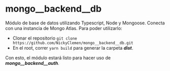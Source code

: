 # mongo__backend__db

Módulo de base de datos utilizando Typescript, Node y Mongoose. Conecta con una instancia de Mongo Atlas.
Para poder utilizarlo:
- Clonar el repositorio ```git clone https://github.com/NickyClemen/mongo__backend__db.git```
- En el root, correr ```yarn build``` para generar la carpeta ***dist***.

Con esto, el módulo estará listo para hacer uso de ***mongo__backend__auth***.
